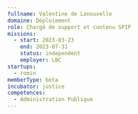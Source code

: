 ```yaml
---
fullname: Valentine de Lanouvelle
domaine: Déploiement
role: Chargé de support et contenu SPIP
missions:
  - start: 2023-03-23
    end: 2023-07-31
    status: independent
    employer: LBC
startups:
  - romin
memberType: beta
incubator: justice
competences:
  - Administration Publique
---
```

